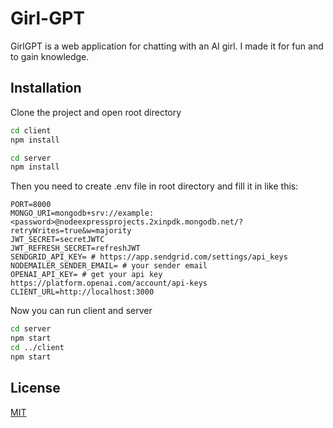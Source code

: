 # Girl-GPT

GirlGPT is a web application for chatting with an AI girl. I made it for fun and to gain knowledge.

## Installation

Clone the project and open root directory
```sh
cd client
npm install
```
```sh
cd server
npm install
```
Then you need to create .env file in root directory and fill it in like this:
```dosini
PORT=8000
MONGO_URI=mongodb+srv://example:<password>@nodeexpressprojects.2xinpdk.mongodb.net/?retryWrites=true&w=majority
JWT_SECRET=secretJWTC
JWT_REFRESH_SECRET=refreshJWT
SENDGRID_API_KEY= # https://app.sendgrid.com/settings/api_keys
NODEMAILER_SENDER_EMAIL= # your sender email
OPENAI_API_KEY= # get your api key https://platform.openai.com/account/api-keys
CLIENT_URL=http://localhost:3000
```
Now you can run client and server
```sh
cd server
npm start
cd ../client
npm start
```

## License

[MIT](https://choosealicense.com/licenses/mit/)
